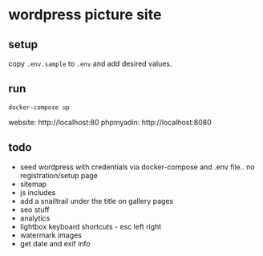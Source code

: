 # wordpress picture site

## setup

copy `.env.sample` to `.env` and add desired values.

## run

`docker-compose up`

website: http://localhost:80
phpmyadin: http://localhost:8080

## todo

- seed wordpress with credentials via docker-compose and .env file.. no registration/setup page
- sitemap
- js includes
- add a snailtrail under the title on gallery pages
- seo stuff
- analytics
- lightbox keyboard shortcuts - esc left right
- watermark images
- get date and exif info